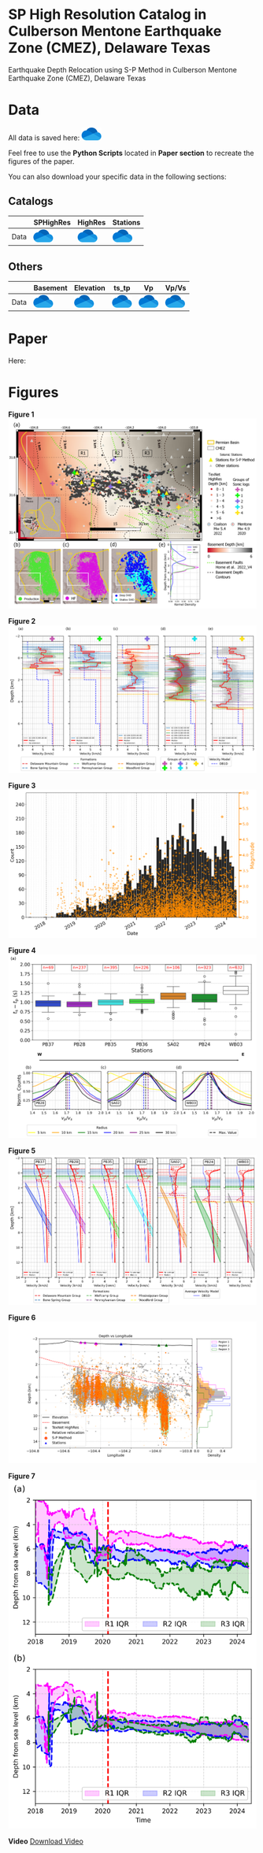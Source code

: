 # SP High Resolution Catalog in Culberson Mentone Earthquake Zone (CMEZ), Delaware Texas 

Earthquake Depth Relocation using S-P Method in Culberson Mentone Earthquake Zone (CMEZ), Delaware Texas 

# Data

All data is saved here:  <a href="https://cometmail-my.sharepoint.com/:f:/g/personal/edc240000_utdallas_edu/Ek_BuuZiKA1ErQctzvpquqwBAVLLJ6af5tCtjO8rRfQh2g?e=lKeYlZ"><img src="paper/onedrive.png" alt="Open" width="40"/></a> 

Feel free to use the **Python Scripts** located in **Paper section** to recreate the figures of the paper.

You can also download your specific data in the following sections:


## Catalogs

| | SPHighRes | HighRes | Stations |
|---|---|---|---|
|Data|<a href="https://cometmail-my.sharepoint.com/:f:/g/personal/edc240000_utdallas_edu/EjOftKngTz1NnwVA9PBt3h0Bg35xeK-8O1VPUQmQ_vnl4Q?e=NQPqfg"><img src="paper/onedrive.png" alt="Open" width="40"/></a> | <a href="https://cometmail-my.sharepoint.com/:f:/g/personal/edc240000_utdallas_edu/ElZ4v4MLfdZHgJIRgWh5JlcBEd9y-OgLGHqu2RC2a6ycmA?e=s6kBda"><img src="paper/onedrive.png" alt="Open" width="40"/></a> | <a href="https://cometmail-my.sharepoint.com/:f:/g/personal/edc240000_utdallas_edu/Ej0EnVRl7udEiwbnVVj_4j8B8rKE3dFGnEq61cgJ_J2OJw?e=7p0lCf"><img src="paper/onedrive.png" alt="Open" width="40"/></a> 

## Others
| | Basement | Elevation | ts_tp | Vp | Vp/Vs |
|---|---|---|---|---|---|
|Data|<a href="https://cometmail-my.sharepoint.com/:f:/g/personal/edc240000_utdallas_edu/Els1pLzvvmxIg8pDo3QBA0ABXOYRqs0j-k5W6NPfDVlZdw?e=R7XeH0"><img src="paper/onedrive.png" alt="Open" width="40"/></a> |<a href="https://cometmail-my.sharepoint.com/:f:/g/personal/edc240000_utdallas_edu/Epn8fL8kmL5AuV32FFF3b5EB3IWv1ws48fX44H0Jng8Pmg?e=rFdUyO"><img src="paper/onedrive.png" alt="Open" width="40"/></a> | <a href="https://cometmail-my.sharepoint.com/:f:/g/personal/edc240000_utdallas_edu/EoNqLRaewIFEqeRo-gDMVckBmmpZqLlUbGyn1vYFUXgH_Q?e=XljPXT"><img src="paper/onedrive.png" alt="Open" width="40"/></a> | <a href="https://cometmail-my.sharepoint.com/:f:/g/personal/edc240000_utdallas_edu/EsQpX-Dqnf9Ps1yMr02NQi8B_HpHF6R41HEzzoZUgJgPrQ?e=cKtFXm"><img src="paper/onedrive.png" alt="Open" width="40"/></a> | <a href="https://cometmail-my.sharepoint.com/:f:/g/personal/edc240000_utdallas_edu/En6KfLHJlohGkRYnNPAwA8QBxBSHwsWyfg5GVR4qSjcmOg?e=Rp1AH7"><img src="paper/onedrive.png" alt="Open" width="40"/></a> |

# Paper

Here:

# Figures

**Figure 1**
![fig1](paper/fig1.png)  

**Figure 2**
![fig2](paper/fig2.png)  

**Figure 3**
![fig3](paper/fig3.png)  

**Figure 4**
![fig4](paper/fig4.png) 

**Figure 5**
![fig5](paper/fig5.png) 

**Figure 6**
![fig6](paper/fig6.png) 

**Figure 7**
![fig6](paper/fig7.png)

**Video**
[Download Video](paper/animation.zip) 

